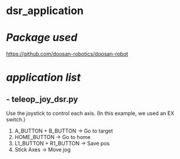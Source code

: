 # dsr_application

# *Package used*
https://github.com/doosan-robotics/doosan-robot

# *application list*

## - teleop_joy_dsr.py
Use the joystick to control each axis. (In this example, we used an EX switch.)
1. A_BUTTON + B_BUTTON -> Go to target
2. HOME_BUTTON -> Go to home
3. L1_BUTTON + R1_BUTTON -> Save pos
4. Stick Axes -> Move jog
